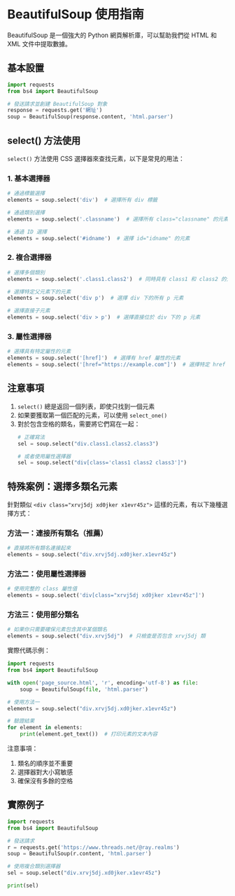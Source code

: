 # BeautifulSoup 使用指南

BeautifulSoup 是一個強大的 Python 網頁解析庫，可以幫助我們從 HTML 和 XML 文件中提取數據。

## 基本設置

```python
import requests
from bs4 import BeautifulSoup

# 發送請求並創建 BeautifulSoup 對象
response = requests.get('網址')
soup = BeautifulSoup(response.content, 'html.parser')
```

## select() 方法使用

`select()` 方法使用 CSS 選擇器來查找元素，以下是常見的用法：

### 1. 基本選擇器

```python
# 通過標籤選擇
elements = soup.select('div')  # 選擇所有 div 標籤

# 通過類別選擇
elements = soup.select('.classname')  # 選擇所有 class="classname" 的元素

# 通過 ID 選擇
elements = soup.select('#idname')  # 選擇 id="idname" 的元素
```

### 2. 複合選擇器

```python
# 選擇多個類別
elements = soup.select('.class1.class2')  # 同時具有 class1 和 class2 的元素

# 選擇特定父元素下的元素
elements = soup.select('div p')  # 選擇 div 下的所有 p 元素

# 選擇直接子元素
elements = soup.select('div > p')  # 選擇直接位於 div 下的 p 元素
```

### 3. 屬性選擇器

```python
# 選擇具有特定屬性的元素
elements = soup.select('[href]')  # 選擇有 href 屬性的元素
elements = soup.select('[href="https://example.com"]')  # 選擇特定 href 值的元素
```

## 注意事項

1. `select()` 總是返回一個列表，即使只找到一個元素
2. 如果要獲取第一個匹配的元素，可以使用 `select_one()`
3. 對於包含空格的類名，需要將它們寫在一起：
   ```python
   # 正確寫法
   sel = soup.select("div.class1.class2.class3")
   
   # 或者使用屬性選擇器
   sel = soup.select("div[class='class1 class2 class3']")
   ```

## 特殊案例：選擇多類名元素

針對類似 `<div class="xrvj5dj xd0jker x1evr45z">` 這樣的元素，有以下幾種選擇方式：

### 方法一：連接所有類名（推薦）
```python
# 直接將所有類名連接起來
elements = soup.select("div.xrvj5dj.xd0jker.x1evr45z")
```

### 方法二：使用屬性選擇器
```python
# 使用完整的 class 屬性值
elements = soup.select('div[class="xrvj5dj xd0jker x1evr45z"]')
```

### 方法三：使用部分類名
```python
# 如果你只需要確保元素包含其中某個類名
elements = soup.select("div.xrvj5dj")  # 只檢查是否包含 xrvj5dj 類
```

實際代碼示例：
```python
import requests
from bs4 import BeautifulSoup

with open('page_source.html', 'r', encoding='utf-8') as file:
    soup = BeautifulSoup(file, 'html.parser')

# 使用方法一
elements = soup.select("div.xrvj5dj.xd0jker.x1evr45z")

# 驗證結果
for element in elements:
    print(element.get_text())  # 打印元素的文本內容
```

注意事項：
1. 類名的順序並不重要
2. 選擇器對大小寫敏感
3. 確保沒有多餘的空格

## 實際例子

```python
import requests
from bs4 import BeautifulSoup

# 發送請求
r = requests.get('https://www.threads.net/@ray.realms')
soup = BeautifulSoup(r.content, 'html.parser')

# 使用複合類別選擇器
sel = soup.select("div.xrvj5dj.xd0jker.x1evr45z")

print(sel)
```